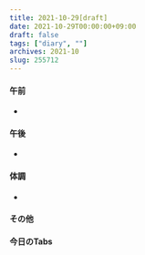 ```yaml
---
title: 2021-10-29[draft]
date: 2021-10-29T00:00:00+09:00
draft: false
tags: ["diary", ""]
archives: 2021-10
slug: 255712
---
```

#### 午前
- 
#### 午後
- 
#### 体調
- 
#### その他
#### 今日のTabs